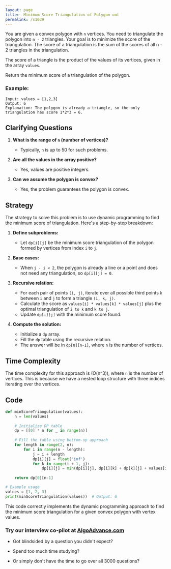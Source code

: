 ```yaml
---
layout: page
title:  Minimum Score Triangulation of Polygon-out
permalink: /s1039
---
```


You are given a convex polygon with `n` vertices. You need to triangulate the polygon into `n - 2` triangles. Your goal is to minimize the score of the triangulation. The score of a triangulation is the sum of the scores of all n - 2 triangles in the triangulation.

The score of a triangle is the product of the values of its vertices, given in the array `values`.

Return the minimum score of a triangulation of the polygon.

### Example:
```text
Input: values = [1,2,3]
Output: 6
Explanation: The polygon is already a triangle, so the only triangulation has score 1*2*3 = 6.
```

## Clarifying Questions

1. **What is the range of `n` (number of vertices)?**
   - Typically, `n` is up to 50 for such problems.
   
2. **Are all the values in the array positive?**
   - Yes, values are positive integers.

3. **Can we assume the polygon is convex?**
   - Yes, the problem guarantees the polygon is convex.

## Strategy

The strategy to solve this problem is to use dynamic programming to find the minimum score of triangulation. Here's a step-by-step breakdown:

1. **Define subproblems:**
   - Let `dp[i][j]` be the minimum score triangulation of the polygon formed by vertices from index `i` to `j`.

2. **Base cases:**
   - When `j - i < 2`, the polygon is already a line or a point and does not need any triangulation, so `dp[i][j] = 0`.

3. **Recursive relation:**
   - For each pair of points `(i, j)`, iterate over all possible third points `k` between `i` and `j` to form a triangle `(i, k, j)`.
   - Calculate the score as `values[i] * values[k] * values[j]` plus the optimal triangulation of `i to k` and `k to j`.
   - Update `dp[i][j]` with the minimum score found.

4. **Compute the solution:**
   - Initialize a `dp` array.
   - Fill the `dp` table using the recursive relation.
   - The answer will be in `dp[0][n-1]`, where `n` is the number of vertices.

## Time Complexity

The time complexity for this approach is \(O(n^3)\), where `n` is the number of vertices. This is because we have a nested loop structure with three indices iterating over the vertices. 

## Code

```python
def minScoreTriangulation(values):
    n = len(values)
    
    # Initialize DP table
    dp = [[0] * n for _ in range(n)]
    
    # Fill the table using bottom-up approach
    for length in range(2, n):
        for i in range(n - length):
            j = i + length
            dp[i][j] = float('inf')
            for k in range(i + 1, j):
                dp[i][j] = min(dp[i][j], dp[i][k] + dp[k][j] + values[i] * values[k] * values[j])
    
    return dp[0][n-1]

# Example usage
values = [1, 2, 3]
print(minScoreTriangulation(values))  # Output: 6
```

This code correctly implements the dynamic programming approach to find the minimum score triangulation for a given convex polygon with vertex values.


### Try our interview co-pilot at [AlgoAdvance.com](https://algoAdvance.com)

- Got blindsided by a question you didn't expect?

- Spend too much time studying?

- Or simply don't have the time to go over all 3000 questions?

